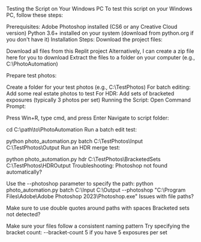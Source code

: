Testing the Script on Your Windows PC
To test this script on your Windows PC, follow these steps:

Prerequisites:
Adobe Photoshop installed (CS6 or any Creative Cloud version)
Python 3.6+ installed on your system (download from python.org if you don't have it)
Installation Steps:
Download the project files:

Download all files from this Replit project
Alternatively, I can create a zip file here for you to download
Extract the files to a folder on your computer (e.g., C:\PhotoAutomation)

Prepare test photos:

Create a folder for your test photos (e.g., C:\TestPhotos)
For batch editing: Add some real estate photos to test
For HDR: Add sets of bracketed exposures (typically 3 photos per set)
Running the Script:
Open Command Prompt:

Press Win+R, type cmd, and press Enter
Navigate to script folder:

cd C:\path\to\PhotoAutomation
Run a batch edit test:

python photo_automation.py batch C:\TestPhotos\Input C:\TestPhotos\Output
Run an HDR merge test:

python photo_automation.py hdr C:\TestPhotos\BracketedSets C:\TestPhotos\HDROutput
Troubleshooting:
Photoshop not found automatically?

Use the --photoshop parameter to specify the path:
python photo_automation.py batch C:\Input C:\Output --photoshop "C:\Program Files\Adobe\Adobe Photoshop 2023\Photoshop.exe"
Issues with file paths?

Make sure to use double quotes around paths with spaces
Bracketed sets not detected?

Make sure your files follow a consistent naming pattern
Try specifying the bracket count: --bracket-count 5 if you have 5 exposures per set